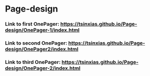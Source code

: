 # Page-design


### Link to first OnePager: https://tsinxias.github.io/Page-design/OnePager-1/index.html 
### Link to second OnePager: https://tsinxias.github.io/Page-design/OnePager2/index.html
### Link to third OnePager:  https://tsinxias.github.io/Page-design/OnePager-2/index.html
